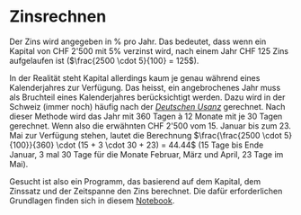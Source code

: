 # Zinsrechnen

Der Zins wird angegeben in % pro Jahr. Das bedeutet, dass wenn ein Kapital
von CHF 2'500 mit 5% verzinst wird, nach einem Jahr CHF 125 Zins
aufgelaufen ist ($\frac{2500 \cdot 5}{100} = 125$).

In der Realität steht Kapital allerdings kaum je genau während eines
Kalenderjahres zur Verfügung. Das heisst, ein angebrochenes Jahr muss
als Bruchteil eines Kalenderjahres berücksichtigt werden. Dazu wird in
der Schweiz (immer noch) häufig nach der
[*Deutschen
Usanz*](https://de.wikipedia.org/wiki/Zinsberechnungsmethode#30/360_%E2%80%93_deutsche_(kaufm%C3%A4nnische)_Zinsmethode)
gerechnet. Nach dieser Methode wird das Jahr mit 360 Tagen à 12 Monate
mit je 30 Tagen gerechnet. Wenn also die erwähnten CHF 2'500 vom 15.
Januar bis zum 23. Mai zur Verfügung stehen, lautet die Berechnung
$\frac{\frac{2500 \cdot 5}{100}}{360} \cdot (15 + 3 \cdot 30 + 23) =
44.44$ (15 Tage bis Ende Januar, 3 mal 30 Tage für die Monate Februar,
März und April, 23 Tage im Mai).

Gesucht ist also ein Programm, das basierend auf dem Kapital, dem
Zinssatz und der Zeitspanne den Zins berechnet. Die dafür erforderlichen
Grundlagen finden sich in diesem
[Notebook](https://nbviewer.org/github/I-gW-23-27/Skript/blob/main/docs/231204/zinsrechnen.ipynb).